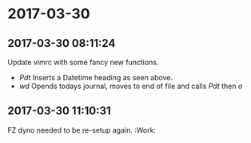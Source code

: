 # 2017-03-30

## 2017-03-30 08:11:24
Update vimrc with some fancy new functions.
 - *Pdt* Inserts a Datetime heading as seen above.
 - *<leader>w<leader>d* Opends todays journal, moves to end of file and calls _Pdt_ then _o_ 

## 2017-03-30 11:10:31
FZ dyno needed to be re-setup again. :Work:

